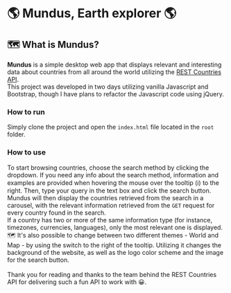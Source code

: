 # 🌎 Mundus, Earth explorer 🌎
## 🗺 What is Mundus?
 **Mundus** is a simple desktop web app that displays relevant and interesting data about countries from all around the world utilizing the [REST Countries API](https://restcountries.com/).<br>
 This project was developed in two days utilizing vanilla Javascript and Bootstrap, though I have plans to refactor the Javascript code using jQuery. 
### How to run 
 Simply clone the project and open the `index.html` file located in the `root` folder.
### How to use 
 To start browsing countries, choose the search method by clicking the dropdown. If you need any info about the search method, information and examples are provided when  hovering the mouse over the tooltip (ℹ) to the right. Then, type your query in the text box and click the search button.<br>
 Mundus will then display the countries retrieved from the search in a carousel, with the relevant information retrieved from the `GET` request for every country found in the search.<br>
 If a country has two or more of the same information type (for instance, timezones, currencies, languages), only the most relevant one is displayed.<br>
 🗺 It's also possible to change between two different themes - World and Map - by using the switch to the right of the tooltip. Utilizing it changes the background of the website, as well as the logo color scheme and the image for the search button.
 <br><br>Thank you for reading and thanks to the team behind the REST Countries API for delivering such a fun API to work with 😀.
 
